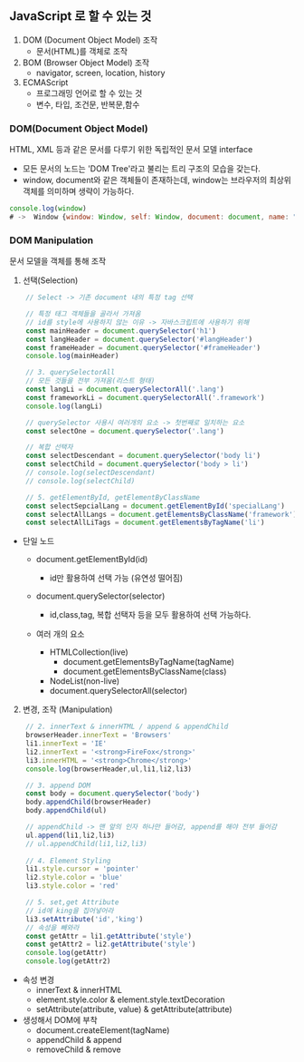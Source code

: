 ## JavaScript 로 할 수 있는 것

1. DOM (Document Object Model) 조작
   - 문서(HTML)를 객체로 조작
2. BOM (Browser Object Model) 조작
   - navigator, screen, location, history
3. ECMAScript
   - 프로그래밍 언어로 할 수 있는 것
   - 변수, 타입, 조건문, 반복문,함수

### DOM(Document Object Model)

HTML, XML 등과 같은 문서를 다루기 위한 독립적인 문서 모델 interface

- 모든 문서의 노드는 'DOM Tree'라고 불리는 트리 구조의 모습을 갖는다.
- window, document와 같은 객체들이 존재하는데, window는 브라우저의 최상위 객체를 의미하며 생략이 가능하다.

```javascript
console.log(window)
# ->  Window {window: Window, self: Window, document: document, name: "", location: Location, …}
```

### DOM Manipulation

문서 모델을 객체를 통해 조작

1. 선택(Selection)

```javascript
    // Select -> 기존 document 내의 특정 tag 선택

    // 특정 태그 객체들을 골라서 가져옴
    // id를 style에 사용하지 않는 이유 -> 자바스크립트에 사용하기 위해
    const mainHeader = document.querySelector('h1')
    const langHeader = document.querySelector('#langHeader')
    const frameHeader = document.querySelector('#frameHeader')
    console.log(mainHeader)

    // 3. querySelectorAll
    // 모든 것들을 전부 가져옴(리스트 형태)
    const langLi = document.querySelectorAll('.lang')
    const frameworkLi = document.querySelectorAll('.framework')
    console.log(langLi)

    // querySelector 사용시 여러개의 요소 -> 첫번째로 일치하는 요소
    const selectOne = document.querySelector('.lang')

    // 복합 선택자
    const selectDescendant = document.querySelector('body li')
    const selectChild = document.querySelector('body > li')
    // console.log(selectDescendant)
    // console.log(selectChild)

    // 5. getElementById, getElementByClassName
    const selectSepcialLang = document.getElementById('specialLang')
    const selectAllLangs = document.getElementsByClassName('framework')
    const selectAllLiTags = document.getElementsByTagName('li')
```

- 단일 노드

  - document.getElementById(id)
    - id만 활용하여 선택 가능 (유연성 떨어짐)
  - document.querySelector(selector)
    - id,class,tag, 복합 선택자 등을 모두 활용하여 선택 가능하다.

  - 여러 개의 요소
    - HTMLCollection(live)
      - document.getElementsByTagName(tagName)
      - document.getElementsByClassName(class)
    -  NodeList(non-live)
      - document.querySelectorAll(selector)

2. 변경, 조작 (Manipulation)

```javascript
    // 2. innerText & innerHTML / append & appendChild
    browserHeader.innerText = 'Browsers'
    li1.innerText = 'IE'
    li2.innerText = '<strong>FireFox</strong>'
    li3.innerHTML = '<strong>Chrome</strong>'
    console.log(browserHeader,ul,li1,li2,li3)

    // 3. append DOM
    const body = document.querySelector('body')
    body.appendChild(browserHeader)
    body.appendChild(ul)

    // appendChild -> 맨 앞의 인자 하나만 들어감, append를 해야 전부 들어감
    ul.append(li1,li2,li3)
    // ul.appendChild(li1,li2,li3)
    
    // 4. Element Styling
    li1.style.cursor = 'pointer'
    li2.style.color = 'blue'
    li3.style.color = 'red'

    // 5. set,get Attribute
    // id에 king을 집어넣어라
    li3.setAttribute('id','king')
    // 속성을 빼와라
    const getAttr = li1.getAttribute('style')
    const getAttr2 = li2.getAttribute('style')
    console.log(getAttr)
    console.log(getAttr2)
```

- 속성 변경
  - innerText & innerHTML
  - element.style.color & element.style.textDecoration
  - setAttribute(attribute, value) & getAttribute(attribute)
- 생성해서 DOM에 부착
  - document.createElement(tagName)
  - appendChild & append
  - removeChild & remove